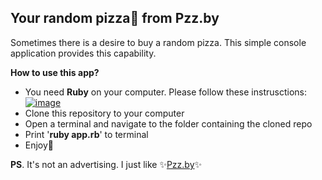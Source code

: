 ## Your random pizza🍕 from Pzz.by

Sometimes there is a desire to buy a random pizza. This simple console application provides this capability.

**How to use this app?**

- You need **Ruby** on your computer. Please follow these instrusctions: [![image](https://img.shields.io/badge/Ruby-CC342D?style=for-the-badge&logo=ruby&logoColor=white)](https://www.ruby-lang.org/en/documentation/installation/)
- Clone this repository to your computer
- Open a terminal and navigate to the folder containing the cloned repo
- Print '**ruby app.rb**' to terminal
- Enjoy🎉

**PS**. It's not an advertising. I just like ✨[Pzz.by](https://pzz.by/)✨
